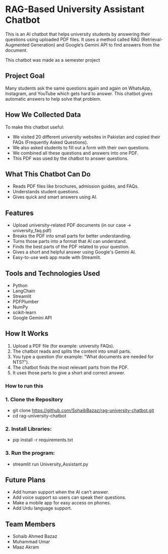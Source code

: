 # RAG-Based University Assistant Chatbot

This is an AI chatbot that helps university students by answering their questions using uploaded PDF files. It uses a method called RAG (Retrieval-Augmented Generation) and Google’s Gemini API to find answers from the document.

This chatbot was made as a semester project


## Project Goal

Many students ask the same questions again and again on WhatsApp, Instagram, and YouTube which gets hard to answer. This chatbot gives automatic answers to help solve that problem.



## How We Collected Data

To make this chatbot useful:

- We visited 20 different university websites in Pakistan and copied their FAQs (Frequently Asked Questions).
- We also asked students to fill out a form with their own questions.
- We combined all these questions and answers into one PDF.
- This PDF was used by the chatbot to answer questions.



## What This Chatbot Can Do

- Reads PDF files like brochures, admission guides, and FAQs.
- Understands student questions.
- Gives quick and smart answers using AI.


## Features

- Upload university-related PDF documents (in our case -> university_faq.pdf)
- Breaks the PDF into small parts for better understanding.
- Turns those parts into a format that AI can understand.
- Finds the best parts of the PDF related to your question.
- Gives a short and helpful answer using Google's Gemini AI.
- Easy-to-use web app made with Streamlit.



## Tools and Technologies Used

- Python
- LangChain
- Streamlit
- PDFPlumber
- NumPy
- scikit-learn
- Google Gemini API


## How It Works

1. Upload a PDF file (for example: university FAQs).
2. The chatbot reads and splits the content into small parts.
3. You type a question (for example: "What documents are needed for NTS?").
4. The chatbot finds the most relevant parts from the PDF.
5. It uses those parts to give a short and correct answer.

### How to run this
### 1. Clone the Repository
- git clone https://github.com/SohaibBazaz/rag-university-chatbot.git
- cd rag-university-chatbot

### 2. Install Libraries:
- pip install -r requirements.txt

### 3. Run the program:
- streamlit run University_Assistant.py

## Future Plans

- Add human support when the AI can’t answer.
- Add voice support so users can speak their questions.
- Make a mobile app for easy access on phones.
- Add Urdu language support.


## Team Members

- Sohaib Ahmed Bazaz
- Muhammad Umar 
- Maaz Akram 



